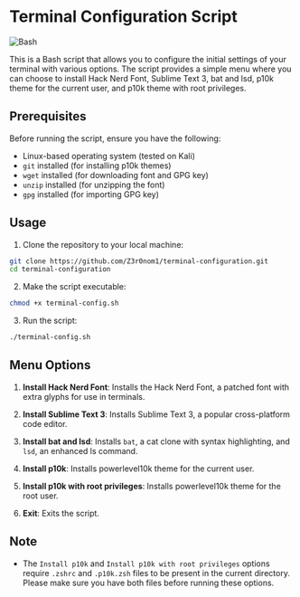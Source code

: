 # Terminal Configuration Script

![Bash](https://img.shields.io/badge/language-bash-blue)

This is a Bash script that allows you to configure the initial settings of your terminal with various options. The script provides a simple menu where you can choose to install Hack Nerd Font, Sublime Text 3, bat and lsd, p10k theme for the current user, and p10k theme with root privileges.

## Prerequisites

Before running the script, ensure you have the following:

- Linux-based operating system (tested on Kali)
- `git` installed (for installing p10k themes)
- `wget` installed (for downloading font and GPG key)
- `unzip` installed (for unzipping the font)
- `gpg` installed (for importing GPG key)

## Usage

1. Clone the repository to your local machine:

```bash
git clone https://github.com/Z3r0nom1/terminal-configuration.git
cd terminal-configuration
```
2. Make the script executable:
```bash
chmod +x terminal-config.sh
```
3. Run the script:
```bash
./terminal-config.sh
```

## Menu Options

1. **Install Hack Nerd Font**: Installs the Hack Nerd Font, a patched font with extra glyphs for use in terminals.

2. **Install Sublime Text 3**: Installs Sublime Text 3, a popular cross-platform code editor.

3. **Install bat and lsd**: Installs `bat`, a cat clone with syntax highlighting, and `lsd`, an enhanced ls command.

4. **Install p10k**: Installs powerlevel10k theme for the current user.

5. **Install p10k with root privileges**: Installs powerlevel10k theme for the root user.

0. **Exit**: Exits the script.

## Note

- The `Install p10k` and `Install p10k with root privileges` options require `.zshrc` and `.p10k.zsh` files to be present in the current directory. Please make sure you have both files before running these options.
